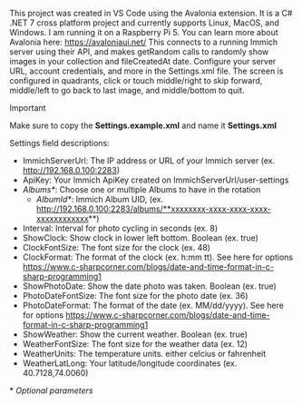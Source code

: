 This project was created in VS Code using the Avalonia extension. It is a C# .NET 7 cross platform project and currently supports Linux, MacOS, and Windows. I am running it on a Raspberry Pi 5. You can learn more about Avalonia here:
https://avaloniaui.net/
This connects to a running Immich server using their API, and makes getRandom calls to randomly show images in your collection and fileCreatedAt date. Configure your server URL, account credentials, and more in the Settings.xml file. The screen is configured in quadrants, click or touch middle/right to skip forward, middle/left to go back to last image, and middle/bottom to quit.

> [!IMPORTANT]  
> Make sure to copy the **Settings.example.xml** and name it **Settings.xml**

Settings field descriptions:
- ImmichServerUrl: The IP address or URL of your Immich server (ex. http://192.168.0.100:2283)
- ApiKey: Your Immich ApiKey created on ImmichServerUrl/user-settings
- *Albums\**: Choose one or multiple Albums to have in the rotation
  - *AlbumId\**: Immich Album UID, (ex. http://192.168.0.100:2283/albums/**xxxxxxxx-xxxx-xxxx-xxxx-xxxxxxxxxxxx**)
- Interval: Interval for photo cycling in seconds (ex. 8)
- ShowClock: Show clock in lower left bottom. Boolean (ex. true)
- ClockFontSize: The font size for the clock (ex. 48)
- ClockFormat: The format of the clock (ex. h:mm tt). See here for options https://www.c-sharpcorner.com/blogs/date-and-time-format-in-c-sharp-programming1
- ShowPhotoDate: Show the date photo was taken. Boolean (ex. true)
- PhotoDateFontSize: The font size for the photo date (ex. 36)
- PhotoDateFormat: The format of the date (ex. MM/dd/yyyy). See here for options https://www.c-sharpcorner.com/blogs/date-and-time-format-in-c-sharp-programming1
- ShowWeather: Show the current weather. Boolean (ex. true)
- WeatherFontSize: The font size for the weather data (ex. 12)
- WeatherUnits: The temperature units. either celcius or fahrenheit
- WeatherLatLong: Your latitude/longitude coordinates (ex. 40.7128,74.0060)

\* *Optional parameters*